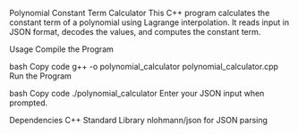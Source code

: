 

Polynomial Constant Term Calculator
This C++ program calculates the constant term of a polynomial using Lagrange interpolation. It reads input in JSON format, decodes the values, and computes the constant term.

Usage
Compile the Program

bash
Copy code
g++ -o polynomial_calculator polynomial_calculator.cpp
Run the Program

bash
Copy code
./polynomial_calculator
Enter your JSON input when prompted.

Dependencies
C++ Standard Library
nlohmann/json for JSON parsing
